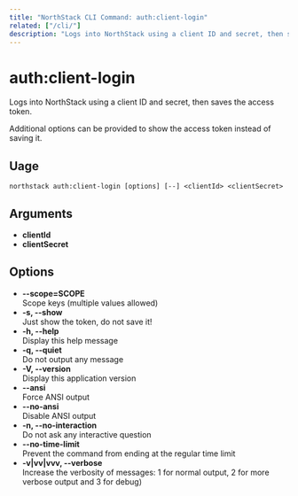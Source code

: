 ```yaml
---
title: "NorthStack CLI Command: auth:client-login"
related: ["/cli/"]
description: "Logs into NorthStack using a client ID and secret, then saves the access token."
---
```


# auth:client-login

Logs into NorthStack using a client ID and secret, then saves the access token.

Additional options can be provided to show the access token instead of saving it.

## Uage
`northstack auth:client-login [options] [--] <clientId> <clientSecret>`

## Arguments
* **clientId**
* **clientSecret**

## Options
* **--scope=SCOPE**  
  Scope keys (multiple values allowed)
* **-s, --show**  
  Just show the token, do not save it!
* **-h, --help**  
  Display this help message
* **-q, --quiet**  
  Do not output any message
* **-V, --version**  
  Display this application version
* **--ansi**  
  Force ANSI output
* **--no-ansi**  
  Disable ANSI output
* **-n, --no-interaction**  
  Do not ask any interactive question
* **--no-time-limit**  
  Prevent the command from ending at the regular time limit
* **-v|vv|vvv, --verbose**  
  Increase the verbosity of messages: 1 for normal output, 2 for more verbose output and 3 for debug)